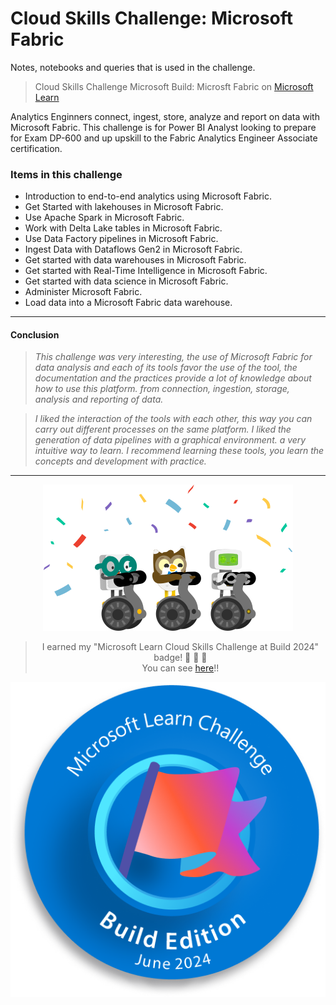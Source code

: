 # Cloud Skills Challenge: Microsoft Fabric

Notes, notebooks and queries that is used in the challenge.

> Cloud Skills Challenge Microsoft Build: Microsft Fabric on [Microsoft Learn](https://learn.microsoft.com/en-us/collections/n52yhz3m370e?WT.mc_id=cloudskillschallenge_094443ef-321d-449c-96ef-2ffe6dcf9489)

Analytics Enginners connect, ingest, store, analyze and report on data with Microsoft Fabric. This challenge is for Power BI Analyst looking to prepare for Exam DP-600 and up upskill to the Fabric Analytics Engineer Associate certification.

### Items in this challenge

- Introduction to end-to-end analytics using Microsoft Fabric.
- Get Started with lakehouses in Microsoft Fabric.
- Use Apache Spark in Microsoft Fabric.
- Work with Delta Lake tables in Microsoft Fabric.
- Use Data Factory pipelines in Microsoft Fabric.
- Ingest Data with Dataflows Gen2 in Microsoft Fabric.
- Get started with data warehouses in Microsoft Fabric.
- Get started with Real-Time Intelligence in Microsoft Fabric.
- Get started with data science in Microsoft Fabric.
- Administer Microsoft Fabric.
- Load data into a Microsoft Fabric data warehouse.

----

#### Conclusion

> _This challenge was very interesting, the use of Microsoft Fabric for data analysis and each of its tools favor the use of the tool, the documentation and the practices provide a lot of knowledge about how to use this platform. from connection, ingestion, storage, analysis and reporting of data._

> _I liked the interaction of the tools with each other, this way you can carry out different processes on the same platform. I liked the generation of data pipelines with a graphical environment. a very intuitive way to learn. I recommend learning these tools, you learn the concepts and development with practice._

---
<div align='center'> 

![alt text](images/congrats-image.svg) 

> I earned my "Microsoft Learn Cloud Skills Challenge at Build 2024" badge! :ship: :rocket: :tada:  <br> You can see [here](https://learn.microsoft.com/en-us/users/gustavoblasduran-1231/achievements/qjfbruke?ref=https%3A%2F%2Fwww.linkedin.com%2F)!!

![alt text](images/microsoft-learn-challenge-build-2024-badge.png)

</div>

